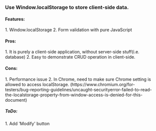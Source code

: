 <h3>Use Window.localStorage to store client-side data.</h3>

<h4>Features:</h4>
	1. Window.localStorage
	2. Form validation with pure JavaScript

<h4>Pros:</h4>
	1. It is purely a client-side application, without server-side stuff(i.e. database)
	2. Easy to demonstrate CRUD operation in client-side.
<h4>Cons:</h4>
	1. Performance issue
	2. In Chrome, need to make sure Chrome setting is allowed to access localStorage.
		(https://www.chromium.org/for-testers/bug-reporting-guidelines/uncaught-securityerror-failed-to-read-the-localstorage-property-from-window-access-is-denied-for-this-document)

<h5>ToDo:</h5>
	1. Add 'Modify' button

